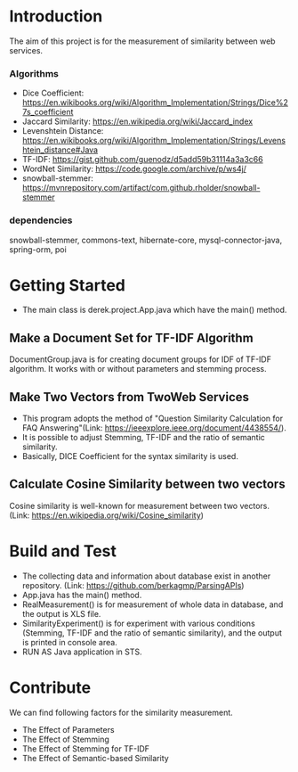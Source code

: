 # Introduction
The aim of this project is for the measurement of similarity between web services.

### Algorithms
- Dice Coefficient: https://en.wikibooks.org/wiki/Algorithm_Implementation/Strings/Dice%27s_coefficient
- Jaccard Similarity: https://en.wikipedia.org/wiki/Jaccard_index
- Levenshtein Distance: https://en.wikibooks.org/wiki/Algorithm_Implementation/Strings/Levenshtein_distance#Java
- TF-IDF: https://gist.github.com/guenodz/d5add59b31114a3a3c66
- WordNet Similarity: https://code.google.com/archive/p/ws4j/
- snowball-stemmer: https://mvnrepository.com/artifact/com.github.rholder/snowball-stemmer

### dependencies
snowball-stemmer, commons-text, hibernate-core, mysql-connector-java, spring-orm, poi

# Getting Started
- The main class is derek.project.App.java which have the main() method.

## Make a Document Set for TF-IDF Algorithm
DocumentGroup.java is for creating document groups for IDF of TF-IDF algorithm.
It works with or without parameters and stemming process.

## Make Two Vectors from TwoWeb Services
- This program adopts the method of "Question Similarity Calculation for FAQ Answering"(Link: https://ieeexplore.ieee.org/document/4438554/).
- It is possible to adjust Stemming, TF-IDF and the ratio of semantic similarity.
- Basically, DICE Coefficient for the syntax similarity is used.

## Calculate Cosine Similarity between two vectors
Cosine similarity is well-known for measurement between two vectors. (Link: https://en.wikipedia.org/wiki/Cosine_similarity)

# Build and Test
- The collecting data and information about database exist in another repository. (Link: https://github.com/berkagmp/ParsingAPIs)
- App.java has the main() method.
- RealMeasurement() is for measurement of whole data in database, and the output is XLS file.
- SimilarityExperiment() is for experiment with various conditions (Stemming, TF-IDF and the ratio of semantic similarity), and the output is printed in console area.
- RUN AS Java application in STS.

# Contribute
We can find following factors for the similarity measurement.
- The Effect of Parameters
- The Effect of Stemming
- The Effect of Stemming for TF-IDF
- The Effect of Semantic-based Similarity

